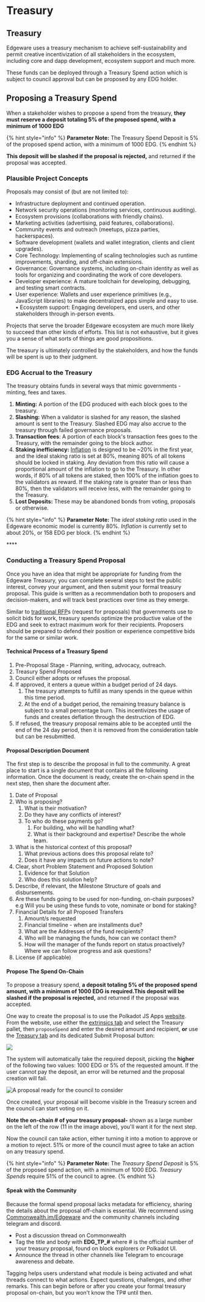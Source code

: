 # Treasury

## Treasury

Edgeware uses a treasury mechanism to achieve self-sustainability and permit creative incentivization of all stakeholders in the ecosystem, including core and dapp development, ecosystem support and much more.

These funds can be deployed through a Treasury Spend action which is subject to council approval but can be proposed by any EDG holder.

## Proposing a Treasury Spend

When a stakeholder wishes to propose a spend from the treasury, **they must reserve a deposit totaling 5% of the proposed spend, with a minimum of 1000 EDG**

{% hint style="info" %}
**Parameter Note:** The Treasury Spend Deposit is 5% of the proposed spend action, with a minimum of 1000 EDG.
{% endhint %}

**This deposit will be slashed if the proposal is rejected,** and returned if the proposal was accepted.

### Plausible Project Concepts

Proposals may consist of \(but are not limited to\):

* Infrastructure deployment and continued operation.
* Network security operations \(monitoring services, continuous auditing\).
* Ecosystem provisions \(collaborations with friendly chains\).
* Marketing activities \(advertising, paid features, collaborations\).
* Community events and outreach \(meetups, pizza parties, hackerspaces\).
* Software development \(wallets and wallet integration, clients and client upgrades\).
* Core Technology: Implementing of scaling technologies such as runtime improvements, sharding, and off-chain extensions.
* Governance: Governance systems, including on-chain identity as well as tools for organizing and coordinating the work of core developers. 
* Developer experience: A mature toolchain for developing, debugging, and testing smart contracts. 
* User experience: Wallets and user experience primitives \(e.g., JavaScript libraries\) to make decentralized apps simple and easy to use. • Ecosystem support: Engaging developers, end users, and other stakeholders through in-person events.

Projects that serve the broader Edgeware ecosystem are much more likely to succeed than other kinds of efforts. This list is not exhaustive, but it gives you a sense of what sorts of things are good propositions.

The treasury is ultimately controlled by the stakeholders, and how the funds will be spent is up to their judgment.

### EDG Accrual to the Treasury

The treasury obtains funds in several ways that mimic governments - minting, fees and taxes.

1. **Minting:** A portion of the EDG produced with each block goes to the treasury.
2. **Slashing:** When a validator is slashed for any reason, the slashed amount is sent to the Treasury. Slashed EDG may also accrue to the treasury through failed governance proposals.
3. **Transaction fees**: A portion of each block's transaction fees goes to the Treasury, with the remainder going to the block author.
4. **Staking inefficiency:** [Inflation](https://wiki.polkadot.network/docs/en/learn-staking#inflation) is designed to be ~20% in the first year, and the ideal staking ratio is set at 80%, meaning 80% of all tokens should be locked in staking. Any deviation from this ratio will cause a proportional amount of the inflation to go to the Treasury. In other words, if 80% of all tokens are staked, then 100% of the inflation goes to the validators as reward. If the staking rate is greater than or less than 80%, then the validators will receive less, with the remainder going to the Treasury.
5. **Lost Deposits:** These may be abandoned bonds from voting, proposals or otherwise.

{% hint style="info" %}
**Parameter Note:** The _ideal staking ratio_ used in the Edgeware economic model is currently 80%. _Inflation_ is currently set to about 20%, or 158 EDG per block.
{% endhint %}

\*\*\*\*

### Conducting a Treasury Spend Proposal

Once you have an idea that might be appropriate for funding from the Edgeware Treasury, you can complete several steps to test the public interest, convey your argument, and then submit your formal treasury proposal. This guide is written as a recommendation both to proposers and decision-makers, and will track best practices over time as they emerge.

Similar to [traditional RFP](https://en.wikipedia.org/wiki/Request_for_proposal)s \(request for proposals\) that governments use to solicit bids for work, treasury spends optimize the productive value of the EDG and seek to extract maximum work for their recipients. Proposers should be prepared to defend their position or experience competitive bids for the same or similar work.

#### Technical Process of a Treasury Spend

1. Pre-Proposal Stage - Planning, writing, advocacy, outreach.
2. Treasury Spend Proposed
3. Council either adopts or refuses the proposal.
4. If approved, it enters a queue within a budget period of 24 days. 
   1. The treasury attempts to fulfill as many spends in the queue within this time period.
   2. At the end of a budget period, the remaining treasury balance is subject to a small percentage burn. This incentivizes the usage of funds and creates deflation through the destruction of EDG.
5. If refused, the treasury proposal remains able to be accepted until the end of the 24 day period, then it is removed from the consideration table but can be resubmitted.

#### Proposal Description Document

The first step is to describe the proposal in full to the community. A great place to start is a single document that contains all the following information. Once the document is ready, create the on-chain spend in the next step, then share the document after.

1. Date of Proposal
2. Who is proposing? 
   1. What is their motivation?
   2. Do they have any conflicts of interest?
   3. To who do these payments go?
      1. For building, who will be handling what? 
      2. What is their background and expertise? Describe the whole team.
3. What is the historical context of this proposal?
   1. What previous actions does this proposal relate to?
   2. Does it have any impacts on future actions to note?
4. Clear, short Problem Statement and Proposed Solution 
   1. Evidence for that Solution 
   2. Who does this solution help?
5. Describe, if relevant, the Milestone Structure of goals and disbursements.
6. Are these funds going to be used for non-funding, on-chain purposes? e.g Will you be using these funds to vote, nominate or bond for staking? 
7. Financial Details for all Proposed Transfers
   1. Amount/s requested
   2. Financial timeline  - when are installments due?
   3. What are the Addresses of the fund recipients?
   4. Who will be managing the funds, how can we contact them?
   5. How will the manager of the funds report on status proactively? Where we can follow progress and ask questions?
8. License \(if applicable\)

#### Propose The Spend On-Chain

To propose a treasury spend, **a deposit totaling 5% of the proposed spend amount, with a minimum of 1000 EDG is required.This deposit will be slashed if the proposal is rejected,** and returned if the proposal was accepted.

One way to create the proposal is to use the Polkadot JS Apps [website](https://polkadot.js.org/apps). From the website, use either the [extrinsics tab](https://polkadot.js.org/apps/#/extrinsics) and select the Treasury pallet, then `proposeSpend` and enter the desired amount and recipient, **or** use the [Treasury tab](https://polkadot.js.org/apps/#/treasury) and its dedicated Submit Proposal button:

![](../../.gitbook/assets/image%20%289%29%20%281%29%20%281%29.png)

The system will automatically take the required deposit, picking the **higher** of the following two values: 1000 EDG or 5% of the requested amount. If the user cannot pay the deposit, an error will be returned and the proposal creation will fail.

![A proposal ready for the council to consider](../../.gitbook/assets/image%20%288%29%20%281%29%20%281%29%20%281%29.png)

Once created, your proposal will become visible in the Treasury screen and the council can start voting on it.

**Note the on-chain \# of your treasury proposal-** shown as a large number on the left of the row \(11 in the image above\), you'll want it for the next step.

Now the council can take action, either turning it into a motion to approve or a motion to reject. 51% or more of the council must agree to take an action on any treasury spend.

{% hint style="info" %}
**Parameter Note:** The _Treasury Spend Deposit_ is 5% of the proposed spend action, with a minimum of 1000 EDG. _Treasury Spends_ require 51% of the council to agree.
{% endhint %}

#### Speak with the Community

Because the formal spend proposal lacks metadata for efficiency, sharing the details about the proposal off-chain is essential. We recommend using [Commonwealth.im/Edgeware](https://commonwealth.im/edgeware/discussions) and the community channels including telegram and discord.

* Post a discussion thread on Commonwealth
* Tag the title and body with **EDG\_TP\_\#** where \# is the official number of your treasury proposal, found on block explorers or Polkadot UI. 
* Announce the thread in other channels like Telegram to encourage awareness and debate.

Tagging helps users understand what module is being activated and what threads connect to what actions. Expect questions, challenges, and other remarks. This can begin before or after you create your formal treasury proposal on-chain, but you won't know the TP\# until then.

